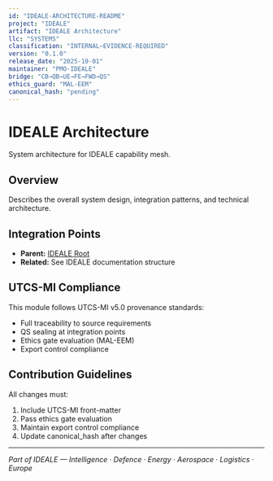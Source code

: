 ```yaml
---
id: "IDEALE-ARCHITECTURE-README"
project: "IDEALE"
artifact: "IDEALE Architecture"
llc: "SYSTEMS"
classification: "INTERNAL–EVIDENCE-REQUIRED"
version: "0.1.0"
release_date: "2025-10-01"
maintainer: "PMO-IDEALE"
bridge: "CB→QB→UE→FE→FWD→QS"
ethics_guard: "MAL-EEM"
canonical_hash: "pending"
---
```


# IDEALE Architecture

System architecture for IDEALE capability mesh.

## Overview

Describes the overall system design, integration patterns, and technical architecture.

## Integration Points

- **Parent:** [IDEALE Root](../../README.md)
- **Related:** See IDEALE documentation structure

## UTCS-MI Compliance

This module follows UTCS-MI v5.0 provenance standards:
- Full traceability to source requirements
- QS sealing at integration points
- Ethics gate evaluation (MAL-EEM)
- Export control compliance

## Contribution Guidelines

All changes must:
1. Include UTCS-MI front-matter
2. Pass ethics gate evaluation
3. Maintain export control compliance
4. Update canonical_hash after changes

---

*Part of IDEALE — Intelligence · Defence · Energy · Aerospace · Logistics · Europe*
